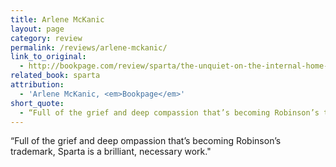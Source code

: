 ```yaml
---
title: Arlene McKanic
layout: page
category: review
permalink: /reviews/arlene-mckanic/
link_to_original:
  - http://bookpage.com/review/sparta/the-unquiet-on-the-internal-home-front
related_book: sparta
attribution:
  - 'Arlene McKanic, <em>Bookpage</em>'
short_quote:
  - “Full of the grief and deep compassion that’s becoming Robinson’s trademark, Sparta is a brilliant, necessary work."
---
```

“Full of the grief and deep ompassion that’s becoming Robinson’s trademark, Sparta is a brilliant, necessary work."

